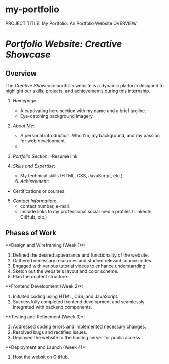 # my-portfolio
PROJECT TITLE:
My Portfolio: An Portfolio Website 
OVERVIEW:
# *Portfolio Website: Creative Showcase*

## Overview
The *Creative Showcase* portfolio website is a dynamic platform designed to highlight our skills, projects, and achievements during this internship.


1. *Homepage*:
   - A captivating hero section with my name and a brief tagline.
   - Eye-catching background imagery.

2. *About Me*:
   - A personal introduction: Who I'm, my background, and my passion for web development.
   -

3. *Portfolio Section*:
   -Resume link

4. *Skills and Expertise*:
   - My technical skills (HTML, CSS, JavaScript, etc.).
   6. *Achievement*:
  - Certifications or courses.

5. *Contact Information*:
   - contact number, e-mail.
   - Include links to my professional social media profiles (LinkedIn, GitHub, etc.)
## Phases of Work
**Design and Wireframing (Week 1)*:
1. Defined the desired appearance and functionality of the website.
2. Gathered necessary resources and studied relevant source codes.
3. Engaged with various tutorial videos to enhance understanding.
4.  Sketch out the website's layout and color scheme.
5. Plan the content  structure.

**Frontend Development (Week 2)*:
1. Initiated coding using HTML, CSS, and JavaScript.   
2. Successfully completed frontend development and seamlessly integrated with backend components.
   
**Testing and Refinement (Week 3)*:
1. Addressed coding errors and implemented necessary changes.
2. Resolved bugs and rectified issues.
3. Deployed the website to the hosting server for public access.
   
**Deployment and Launch (Week 4)*:
1. Host the websit on GitHub.
   
